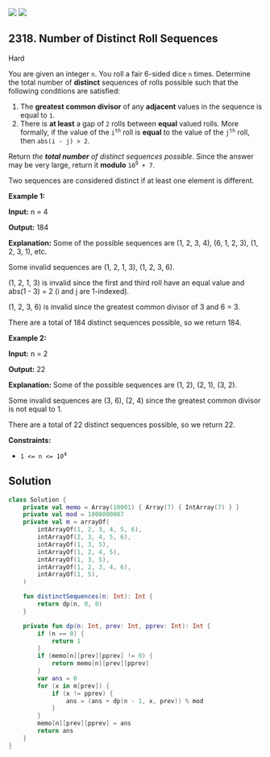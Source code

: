 [![](https://img.shields.io/github/stars/javadev/LeetCode-in-Kotlin?label=Stars&style=flat-square)](https://github.com/javadev/LeetCode-in-Kotlin)
[![](https://img.shields.io/github/forks/javadev/LeetCode-in-Kotlin?label=Fork%20me%20on%20GitHub%20&style=flat-square)](https://github.com/javadev/LeetCode-in-Kotlin/fork)

## 2318\. Number of Distinct Roll Sequences

Hard

You are given an integer `n`. You roll a fair 6-sided dice `n` times. Determine the total number of **distinct** sequences of rolls possible such that the following conditions are satisfied:

1.  The **greatest common divisor** of any **adjacent** values in the sequence is equal to `1`.
2.  There is **at least** a gap of `2` rolls between **equal** valued rolls. More formally, if the value of the <code>i<sup>th</sup></code> roll is **equal** to the value of the <code>j<sup>th</sup></code> roll, then `abs(i - j) > 2`.

Return _the **total number** of distinct sequences possible_. Since the answer may be very large, return it **modulo** <code>10<sup>9</sup> + 7</code>.

Two sequences are considered distinct if at least one element is different.

**Example 1:**

**Input:** n = 4

**Output:** 184

**Explanation:** Some of the possible sequences are (1, 2, 3, 4), (6, 1, 2, 3), (1, 2, 3, 1), etc.

Some invalid sequences are (1, 2, 1, 3), (1, 2, 3, 6).

(1, 2, 1, 3) is invalid since the first and third roll have an equal value and abs(1 - 3) = 2 (i and j are 1-indexed).

(1, 2, 3, 6) is invalid since the greatest common divisor of 3 and 6 = 3.

There are a total of 184 distinct sequences possible, so we return 184.

**Example 2:**

**Input:** n = 2

**Output:** 22

**Explanation:** Some of the possible sequences are (1, 2), (2, 1), (3, 2).

Some invalid sequences are (3, 6), (2, 4) since the greatest common divisor is not equal to 1.

There are a total of 22 distinct sequences possible, so we return 22. 

**Constraints:**

*   <code>1 <= n <= 10<sup>4</sup></code>

## Solution

```kotlin
class Solution {
    private val memo = Array(10001) { Array(7) { IntArray(7) } }
    private val mod = 1000000007
    private val m = arrayOf(
        intArrayOf(1, 2, 3, 4, 5, 6),
        intArrayOf(2, 3, 4, 5, 6),
        intArrayOf(1, 3, 5),
        intArrayOf(1, 2, 4, 5),
        intArrayOf(1, 3, 5),
        intArrayOf(1, 2, 3, 4, 6),
        intArrayOf(1, 5),
    )

    fun distinctSequences(n: Int): Int {
        return dp(n, 0, 0)
    }

    private fun dp(n: Int, prev: Int, pprev: Int): Int {
        if (n == 0) {
            return 1
        }
        if (memo[n][prev][pprev] != 0) {
            return memo[n][prev][pprev]
        }
        var ans = 0
        for (x in m[prev]) {
            if (x != pprev) {
                ans = (ans + dp(n - 1, x, prev)) % mod
            }
        }
        memo[n][prev][pprev] = ans
        return ans
    }
}
```